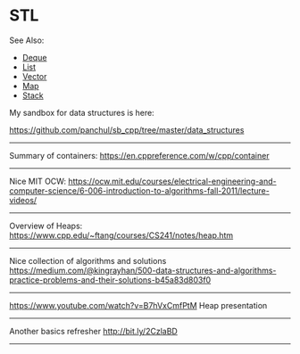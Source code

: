 
# STL

See Also:
  - [Deque](Deque.md) 
  - [List](List.md) 
  - [Vector](Vector.md) 
  - [Map](Map.md) 
  - [Stack](Stack.md)

My sandbox for data structures is here:

https://github.com/panchul/sb_cpp/tree/master/data_structures

---

Summary of containers:
https://en.cppreference.com/w/cpp/container

---

Nice MIT OCW:
https://ocw.mit.edu/courses/electrical-engineering-and-computer-science/6-006-introduction-to-algorithms-fall-2011/lecture-videos/

---

Overview of Heaps: 
https://www.cpp.edu/~ftang/courses/CS241/notes/heap.htm

---

Nice collection of algorithms and solutions
https://medium.com/@kingrayhan/500-data-structures-and-algorithms-practice-problems-and-their-solutions-b45a83d803f0

---

https://www.youtube.com/watch?v=B7hVxCmfPtM Heap presentation

---

Another basics refresher 
http://bit.ly/2CzlaBD

---
